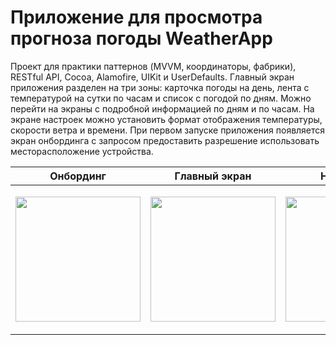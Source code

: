 # Приложение для просмотра прогноза погоды WeatherApp

Проект для практики паттернов (MVVM, координаторы, фабрики), RESTful API, Cocoa, Alamofire, UIKit и UserDefaults.
Главный экран приложения разделен на три зоны: карточка погоды на день, лента с температурой на сутки по часам и список с погодой по дням. Можно перейти на экраны с подробной информацией по дням и по часам. На экране настроек можно установить формат отображения температуры, скорости ветра и времени.
При первом запуске приложения появляется экран онбординга с запросом предоставить разрешение использовать месторасположение устройства.

| Онбординг | Главный экран | Настройки | Погода по часам | Погода по дням
| ----------- | ----------- |  ----------- | ----------- | ----------- |
| <p align="center"><img width="200" src="https://github.com/yulia-vlkv/WeatherApp/assets/82326952/50912b77-8aaf-4e27-81c3-8913e4a53187"></p> | <p align="center"><img width="200" src="https://github.com/yulia-vlkv/WeatherApp/assets/82326952/6acec05d-4491-4f95-8404-e0460c8296dc"></p> | <p align="center"><img width="200" src="https://github.com/yulia-vlkv/WeatherApp/assets/82326952/cfd2308d-5c05-4147-ab1c-0ae468c9ca2a"></p> | <p align="center"><img width="200" src="https://github.com/yulia-vlkv/WeatherApp/assets/82326952/74ba8f79-cfaa-4c76-af70-e7b02519acba"></p> | <p align="center"><img width="200" src="https://github.com/yulia-vlkv/WeatherApp/assets/82326952/3f09e988-93d3-4cb5-a630-6ddd47f01cac"></p> |
